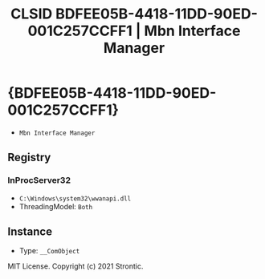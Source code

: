 ﻿---
title: "CLSID BDFEE05B-4418-11DD-90ED-001C257CCFF1 | Mbn Interface Manager"
excerpt: What is COM-Object CLSID BDFEE05B-4418-11DD-90ED-001C257CCFF1?
---

# {BDFEE05B-4418-11DD-90ED-001C257CCFF1}

* `Mbn Interface Manager`

## Registry


### InProcServer32

* `C:\Windows\system32\wwanapi.dll`
* ThreadingModel: `Both`

## Instance

* Type: `__ComObject`

MIT License. Copyright (c) 2021 Strontic.


